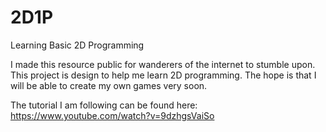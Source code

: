 # 2D1P
Learning Basic 2D Programming

I made this resource public for wanderers of the internet to stumble upon.
This project is design to help me learn 2D programming. The hope is that I will
be able to create my own games very soon.

The tutorial I am following can be found here: https://www.youtube.com/watch?v=9dzhgsVaiSo
